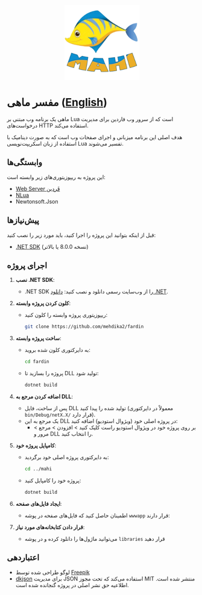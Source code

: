 <p align="center">
    <img src="/images/mahi.png" alt="لوگوی ماهی"
     title="لوگوی ماهی طراحی شده توسط Freepik.com" width="200">
</p>

# مفسر ماهی ([English](https://github.com/mehdika2/Mahi/blob/main/README.md))

ماهی یک برنامه وب مبتنی بر Lua است که از سرور وب فاردین برای مدیریت درخواست‌های HTTP استفاده می‌کند.

هدف اصلی این برنامه میزبانی و اجرای صفحات وب است که به صورت دینامیک با استفاده از زبان اسکریپت‌نویسی Lua تفسیر می‌شوند.

## وابستگی‌ها
این پروژه به ریپوزیتوری‌های زیر وابسته است:
- [Web Server فَردین](https://github.com/mehdika2/fardin)
- [NLua](https://github.com/NLua/NLua)
- Newtonsoft.Json

## پیش‌نیازها
قبل از اینکه بتوانید این پروژه را اجرا کنید، باید مورد زیر را نصب کنید:

- [.NET SDK](https://dotnet.microsoft.com/download) (نسخه 8.0.0 یا بالاتر)

## اجرای پروژه

1. **نصب .NET SDK**:
   - .NET SDK را از وب‌سایت رسمی دانلود و نصب کنید: [دانلود .NET](https://dotnet.microsoft.com/download).

2. **کلون کردن پروژه وابسته**:
   - ریپوزیتوری پروژه وابسته را کلون کنید:
     ```bash
     git clone https://github.com/mehdika2/fardin
     ```

3. **ساخت پروژه وابسته**:
   - به دایرکتوری کلون شده بروید:
     ```bash
     cd fardin
     ```
   - پروژه را بسازید تا DLL تولید شود:
     ```bash
     dotnet build
     ```

4. **اضافه کردن مرجع به DLL**:
   - پس از ساخت، فایل DLL تولید شده را پیدا کنید (معمولاً در دایرکتوری `bin/Debug/netX.X/` قرار دارد).
   - یک مرجع به این DLL در پروژه اصلی خود (ویژوال استودیو) اضافه کنید:
     - بر روی پروژه خود در ویژوال استودیو راست کلیک کنید > افزودن > مرجع > مرور و DLL را انتخاب کنید.

5. **کامپایل پروژه خود**:
   - به دایرکتوری پروژه اصلی خود برگردید:
     ```bash
     cd ../mahi
     ```
   - پروژه خود را کامپایل کنید:
     ```bash
     dotnet build
     ```

6. **ایجاد فایل‌های صفحه**:
   - اطمینان حاصل کنید که فایل‌های صفحه در پوشه `wwwapp` قرار دارند:

7. **قرار دادن کتابخانه‌های مورد نیاز**:
   - می‌توانید ماژول‌ها را دانلود کرده و در پوشه `libraries` قرار دهید

## اعتباردهی
- لوگو طراحی شده توسط [Freepik](https://www.freepik.com)
- [dkjson](https://github.com/your-repo/dkjson) برای مدیریت JSON استفاده می‌کند که تحت مجوز MIT منتشر شده است. اطلاعیه حق نشر اصلی در پروژه گنجانده شده است.
